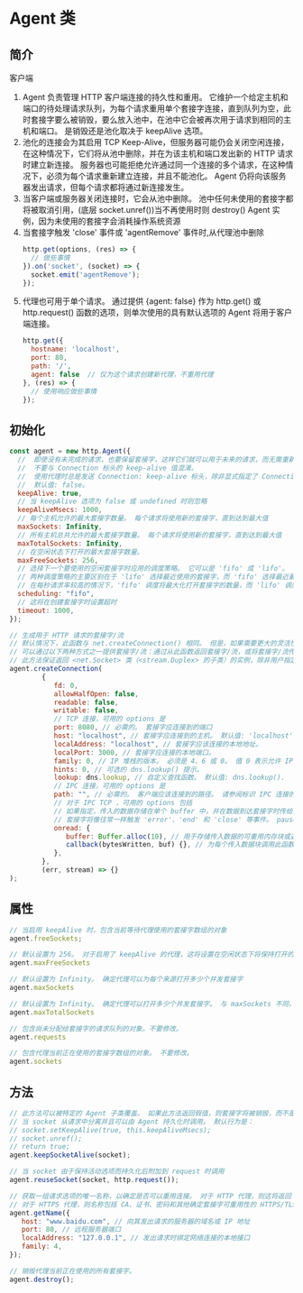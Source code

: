# Agent 类
## 简介
客户端
1. Agent 负责管理 HTTP 客户端连接的持久性和重用。 它维护一个给定主机和端口的待处理请求队列，为每个请求重用单个套接字连接，直到队列为空，此时套接字要么被销毁，要么放入池中，在池中它会被再次用于请求到相同的主机和端口。 是销毁还是池化取决于 keepAlive 选项。
2. 池化的连接会为其启用 TCP Keep-Alive，但服务器可能仍会关闭空闲连接，在这种情况下，它们将从池中删除，并在为该主机和端口发出新的 HTTP 请求时建立新连接。 服务器也可能拒绝允许通过同一个连接的多个请求，在这种情况下，必须为每个请求重新建立连接，并且不能池化。 Agent 仍将向该服务器发出请求，但每个请求都将通过新连接发生。
3. 当客户端或服务器关闭连接时，它会从池中删除。 池中任何未使用的套接字都将被取消引用，(底层 socket.unref())当不再使用时则 destroy() Agent 实例，因为未使用的套接字会消耗操作系统资源
4. 当套接字触发 'close' 事件或 'agentRemove' 事件时,从代理池中删除
    ```js
    http.get(options, (res) => {
      // 做些事情
    }).on('socket', (socket) => {
      socket.emit('agentRemove');
    });
    ```
5. 代理也可用于单个请求。 通过提供 {agent: false} 作为 http.get() 或 http.request() 函数的选项，则单次使用的具有默认选项的 Agent 将用于客户端连接。
    ```js
    http.get({
      hostname: 'localhost',
      port: 80,
      path: '/',
      agent: false  // 仅为这个请求创建新代理，不重用代理
    }, (res) => {
      // 使用响应做些事情
    });
    ```
## 初始化
```js
const agent = new http.Agent({
  //  即使没有未完成的请求，也要保留套接字，这样它们就可以用于未来的请求，而无需重新建立 TCP 连接。
  //  不要与 Connection 标头的 keep-alive 值混淆。
  //  使用代理时总是发送 Connection: keep-alive 标头，除非显式指定了 Connection 标头或当 keepAlive 和 maxSockets 选项分别设置为 false 和 Infinity，在这种情况下将使用 Connection: close。
  //  默认值: false。
  keepAlive: true,
  // 当 keepAlive 选项为 false 或 undefined 时则忽略
  keepAliveMsecs: 1000,
  // 每个主机允许的最大套接字数量。 每个请求将使用新的套接字，直到达到最大值
  maxSockets: Infinity,
  // 所有主机总共允许的最大套接字数量。 每个请求将使用新的套接字，直到达到最大值
  maxTotalSockets: Infinity,
  // 在空闲状态下打开的最大套接字数量。
  maxFreeSockets: 256,
  // 选择下一个要使用的空闲套接字时应用的调度策略。 它可以是 'fifo' 或 'lifo'。
  // 两种调度策略的主要区别在于 'lifo' 选择最近使用的套接字，而 'fifo' 选择最近最少使用的套接字。 在每秒请求率较低的情况下，'lifo' 调度将降低选择可能因不活动而被服务器关闭的套接字的风险。
  // 在每秒请求率较高的情况下，'fifo' 调度将最大化打开套接字的数量，而 'lifo' 调度将保持尽可能低。
  scheduling: "fifo",
  // 这将在创建套接字时设置超时
  timeout: 1000,
});

// 生成用于 HTTP 请求的套接字/流
// 默认情况下，此函数与 net.createConnection() 相同。 但是，如果需要更大的灵活性，自定义代理可能会覆盖此方法
// 可以通过以下两种方式之一提供套接字/流：通过从此函数返回套接字/流，或将套接字/流传给 callback。
// 此方法保证返回 <net.Socket> 类（<stream.Duplex> 的子类）的实例，除非用户指定 <net.Socket> 以外的套接字类型。
agent.createConnection(
        {
           fd: 0,
           allowHalfOpen: false,
           readable: false,
           writable: false,
           // TCP 连接，可用的 options 是
           port: 8080, // 必需的。 套接字应连接到的端口
           host: "localhost", // 套接字应连接到的主机。 默认值: 'localhost'。
           localAddress: "localhost", // 套接字应该连接的本地地址。
           localPort: 3000, // 套接字应连接的本地端口。
           family: 0, // IP 堆栈的版本。 必须是 4、6 或 0。 值 0 表示允许 IPv4 和 IPv6 地址。 默认值: 0
           hints: 0, // 可选的 dns.lookup() 提示。
           lookup: dns.lookup, // 自定义查找函数。 默认值: dns.lookup().
           // IPC 连接，可用的 options 是
           path: "", // 必需的。 客户端应该连接到的路径。 请参阅标识 IPC 连接的路径。 如果提供，则忽略上面特定于 TCP 的选项。
           // 对于 IPC TCP ，可用的 options 包括
           // 如果指定，传入的数据存储在单个 buffer 中，并在数据到达套接字时传给提供的 callback。 这将导致流功能不提供任何数据。
           // 套接字将像往常一样触发 'error'、'end' 和 'close' 等事件。 pause() 和 resume() 等方法也将按预期运行。
           onread: {
              buffer: Buffer.alloc(10), // 用于存储传入数据的可重用内存块或返回此类数据的函数。
              callback(bytesWritten, buf) {}, // 为每个传入数据块调用此函数。 传给它的有两个参数：写入 buffer 的字节数和对 buffer 的引用。 从此函数返回 false 以隐式 pause() 套接字。 该函数将在全局上下文中执行。
           },
        },
        (err, stream) => {}
);
```

## 属性
```js
// 当启用 keepAlive 时，包含当前等待代理使用的套接字数组的对象
agent.freeSockets;

// 默认设置为 256。 对于启用了 keepAlive 的代理，这将设置在空闲状态下将保持打开的最大套接字数量。
agent.maxFreeSockets

// 默认设置为 Infinity。 确定代理可以为每个来源打开多少个并发套接字
agent.maxSockets

// 默认设置为 Infinity。 确定代理可以打开多少个并发套接字。 与 maxSockets 不同，此参数适用于所有来源
agent.maxTotalSockets

// 包含尚未分配给套接字的请求队列的对象。不要修改。
agent.requests

// 包含代理当前正在使用的套接字数组的对象。 不要修改。
agent.sockets
```

## 方法
```js
// 此方法可以被特定的 Agent 子类覆盖。 如果此方法返回假值，则套接字将被销毁，而不是将其持久化以供下一个请求使用。
// 当 socket 从请求中分离并且可以由 Agent 持久化时调用。 默认行为是：
// socket.setKeepAlive(true, this.keepAliveMsecs);
// socket.unref();
// return true;
agent.keepSocketAlive(socket);

// 当 socket 由于保持活动选项而持久化后附加到 request 时调用
agent.reuseSocket(socket, http.request());

// 获取一组请求选项的唯一名称，以确定是否可以重用连接。 对于 HTTP 代理，则这将返回 host:port:localAddress 或 host:port:localAddress:family。
// 对于 HTTPS 代理，则名称包括 CA、证书、密码和其他确定套接字可重用性的 HTTPS/TLS 特定选项。
agent.getName({
   host: "www.baidu.com", // 向其发出请求的服务器的域名或 IP 地址
   port: 80, // 远程服务器端口
   localAddress: "127.0.0.1", // 发出请求时绑定网络连接的本地接口
   family: 4,
});

// 销毁代理当前正在使用的所有套接字。
agent.destroy();
```
